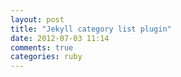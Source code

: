 ```yaml
---
layout: post
title: "Jekyll category list plugin"
date: 2012-07-03 11:14
comments: true
categories: ruby
---
```

